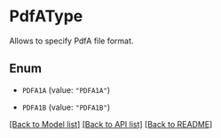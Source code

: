 
# PdfAType
Allows to specify PdfA file format.

## Enum


* `PDFA1A` (value: `"PDFA1A"`)

* `PDFA1B` (value: `"PDFA1B"`)


[[Back to Model list]](../../README.md#documentation-for-models) [[Back to API list]](../../README.md#documentation-for-api-endpoints) [[Back to README]](../../README.md)


